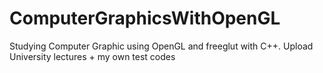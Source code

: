 # ComputerGraphicsWithOpenGL
Studying Computer Graphic using OpenGL and freeglut with C++. Upload University lectures + my own test codes
